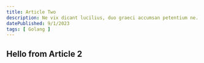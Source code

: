 ```yaml
---
title: Article Two
description: Ne vix dicant lucilius, duo graeci accumsan petentium ne. Lorem ipsum dolor sit amet.
datePublished: 9/1/2023
tags: [ Golang ]
---
```

## Hello from Article 2